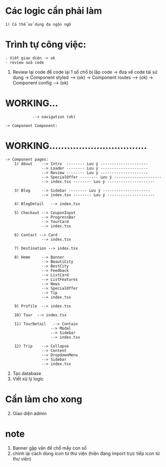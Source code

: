 
# Các logic cần phải làm
    1) Có thể xử dụng đa ngôn ngữ 


# Trình tự công việc:

    - Viết giao diện -> ok
    - review sửa code

1) Review lại code để code lại 1 số chỗ bị lặp code -> đưa về code tái sử dụng
    -> Component styled --> (ok)
    -> Component routes --> (ok)
    -> Component config --> (ok)

<!-- Layoutttttttttttttttttttttttttttttttttttt -->
# WORKING...
                --> navigation (ok)


<!-- Componentttttttttttttttttttttttttttttttttttttttttttttttttttttttttttttttttt -->
    -> Component Component:
# WORKING.................................
       








    
<!-- Pageeeeeeeeeeeeeeeeeeeeeeeeeeeeeeeeeeeeeeeeeeeeeeeeeeeeeeeeeeeeeeeeeeeeeeeeeeee -->
    -> Component pages:
        1) About    --> Intro  -------- Lưu ý ---------------------
                    --> Loader -------- Lưu ý ---------------------
                    --> Review -------- Lưu ý ---------------------
                    --> SpecialOffer -------- Lưu ý ---------------------
                    --> index.tsx -------- Lưu ý ---------------------

        3) Blog     --> Sidebar -------- Lưu ý ---------------------
                    --> index.tsx -------- Lưu ý ---------------------

        4) BlogDetail   --> index.tsx
                        
        5) Checkout --> CouponInput
                    --> ProgressBar
                    --> TourCard
                    --> index.tsx

        6) Contact --> Card
                    --> index.tsx

        7) Destination --> index.tsx

        8) Home     --> Banner
                    --> BeautiCity
                    --> BestCity
                    --> Feedback
                    --> ListCard
                    --> ListFeatures
                    --> News
                    --> SpecialOffer
                    --> Tip
                    --> index.tsx

        9) Profile  --> index.tsx

        10) Tour  --> index.tsx

        11) TourDetail   --> Contain
                        --> Modal
                        --> Sidebar
                        --> index.tsx

        12) Trip    --> Collapse
                    --> Content
                    --> DropdownMenu
                    --> Sidebar
                    --> index.tsx


2) Tạo database
2) Viết xử lý logic


# Cần làm cho xong 

2) Giao diện admin

<!-- ------------------------------------------------------------------------------------------------------------------------------- -->
# note
1) Banner gặp vấn đề chỗ mấy con số
2) chỉnh lại cách dùng icon từ thư viện (hiện đang import trực tiếp icon từ thư viện)



